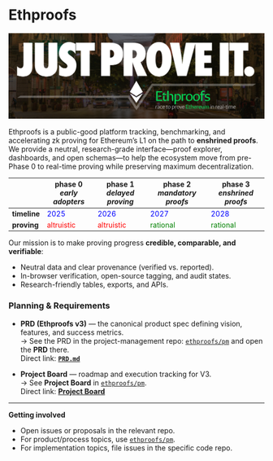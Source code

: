 # Ethproofs

![Header PNG](../assets/header.png)

Ethproofs is a public-good platform tracking, benchmarking, and accelerating zk proving for Ethereum’s L1 on the path to **enshrined proofs**. We provide a neutral, research-grade interface—proof explorer, dashboards, and open schemas—to help the ecosystem move from pre-Phase 0 to real-time proving while preserving maximum decentralization.

|             | **phase 0**<br>*early adopters* | **phase 1**<br>*delayed proving* | **phase 2**<br>*mandatory proofs* | **phase 3**<br>*enshrined proofs* |
|-------------|---------------------------------|----------------------------------|-----------------------------------|-----------------------------------|
| **timeline** | <span style="color:blue">2025</span> | <span style="color:blue">2026</span> | <span style="color:blue">2027</span> | <span style="color:blue">2028</span> |
| **proving**  | <span style="color:red">altruistic</span> | <span style="color:red">altruistic</span> | <span style="color:green">rational</span> | <span style="color:green">rational</span> |


Our mission is to make proving progress **credible, comparable, and verifiable**:
- Neutral data and clear provenance (verified vs. reported).
- In-browser verification, open-source tagging, and audit states.
- Research-friendly tables, exports, and APIs.

### Planning & Requirements

- **PRD (Ethproofs v3)** — the canonical product spec defining vision, features, and success metrics.  
  → See the PRD in the project-management repo: [`ethproofs/pm`](https://github.com/ethproofs/pm) and open the **PRD** there.  
  Direct link: **[`PRD.md`](https://github.com/ethproofs/pm/PRD/PRD.md)**

- **Project Board** — roadmap and execution tracking for V3.  
  → See **Project Board** in [`ethproofs/pm`](https://github.com/ethproofs/pm).  
  Direct link: **[Project Board](https://github.com/ethproofs/pm/projects/2)** 

---

**Getting involved**
- Open issues or proposals in the relevant repo.
- For product/process topics, use [`ethproofs/pm`](https://github.com/ethproofs/pm).
- For implementation topics, file issues in the specific code repo.
